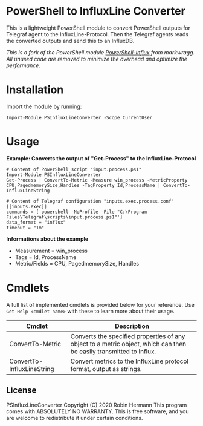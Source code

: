 # PowerShell to InfluxLine Converter
This is a lightweight PowerShell module to convert PowerShell outputs for Telegraf agent to the InfluxLine-Protocol. 
Then the Telegraf agents reads the converted outputs and send this to an InfluxDB.

_This is a fork of the PowerShell module [PowerShell-Influx](https://github.com/markwragg/PowerShell-Influx) from markwragg._
_All unused code are removed to minimize the overhead and optimize the performance._


# Installation
Import the module by running:
```
Import-Module PSInfluxLineConverter -Scope CurrentUser
```

# Usage
**Example: Converts the output of "Get-Process" to the InfluxLine-Protocol**
```
# Content of PowerShell script "input.process.ps1"
Import-Module PSInfluxLineConverter
Get-Process | ConvertTo-Metric -Measure win_process -MetricProperty CPU,PagedmemorySize,Handles -TagProperty Id,ProcessName | ConvertTo-InfluxLineString
```

```
# Content of Telegraf configuration "inputs.exec.process.conf"
[[inputs.exec]]
commands = ['powershell -NoProfile -File "C:\Program Files\Telegraf\scripts\input.process.ps1"']
data_format = "influx"
timeout = "1m"
```


**Informations about the example**
* Measurement = win_process
* Tags = Id, ProcessName
* Metric/Fields = CPU, PagedmemorySize, Handles



# Cmdlets
A full list of implemented cmdlets is provided below for your reference. Use `Get-Help <cmdlet name>` with these to learn more about their usage.

Cmdlet                       | Description
-----------------------------| --------------------------------------------------------------------
ConvertTo-Metric             | Converts the specified properties of any object to a metric object, which can then be easily transmitted to Influx.
ConvertTo-InfluxLineString   | Convert metrics to the InfluxLine protocol format, output as strings.



## License
PSInfluxLineConverter Copyright (C) 2020 Robin Hermann
This program comes with ABSOLUTELY NO WARRANTY.
This is free software, and you are welcome to redistribute it under certain conditions.